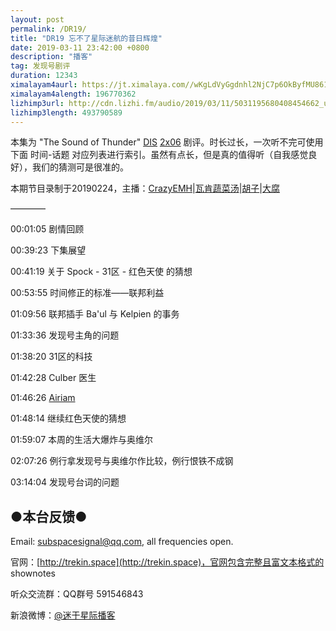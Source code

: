 ```yaml
---
layout: post
permalink: /DR19/
title: "DR19 忘不了星际迷航的昔日辉煌"
date: 2019-03-11 23:42:00 +0800
description: "播客"
tag: 发现号剧评
duration: 12343
ximalayam4aurl: https://jt.ximalaya.com//wKgLdVyGgdnhl2NjC7p6OkByfMU861.mp3.m4a?channel=rss&amp;album_id=3135361&amp;track_id=167279429&amp;uid=6418191&amp;jt=https://audio.xmcdn.com/group55/M0B/67/BE/wKgLdVyGgdnhl2NjC7p6OkByfMU861.mp3
ximalayam4alength: 196770362
lizhimp3url: http://cdn.lizhi.fm/audio/2019/03/11/5031195680408454662_ud.mp3
lizhimp3length: 493790589
---   
```


本集为 &quot;The Sound of Thunder&quot; [DIS](https://memory-alpha.fandom.com/wiki/DIS) [2x06](https://memory-alpha.fandom.com/wiki/DIS_Season_2) 剧评。时长过长，一次听不完可使用下面 时间-话题 对应列表进行索引。虽然有点长，但是真的值得听（自我感觉良好），我们的猜测可是很准的。

本期节目录制于20190224，主播：[CrazyEMH](mailto:emh@trekin.space)\|[瓦肯蔬菜汤](http://weibo.com/u/5013547255)\|[胡子](https://weibo.com/p/1005051764117203)\|[大腐](https://weibo.com/u/5113590549)

————

00:01:05 剧情回顾

00:39:23 下集展望

00:41:19 关于 Spock - 31区 - 红色天使 的猜想

00:53:55 时间修正的标准——联邦利益

01:09:56 联邦插手 Ba&#39;ul 与 Kelpien 的事务

01:33:36 发现号主角的问题

01:38:20 31区的科技

01:42:28 Culber 医生

01:46:26 [Airiam](https://memory-alpha.fandom.com/wiki/Airiam)

01:48:14 继续红色天使的猜想

01:59:07 本周的生活大爆炸与奥维尔

02:07:26 例行拿发现号与奥维尔作比较，例行恨铁不成钢

03:14:04 发现号台词的问题

## ●本台反馈●

Email: [subspacesignal@qq.com](mailto:subspacesignal@qq.com), all frequencies open.

官网：[http://trekin.space](http://trekin.space)，官网包含完整且富文本格式的 shownotes

听众交流群：QQ群号 591546843

新浪微博：[@迷于星际播客](http://weibo.com/lostinst)
